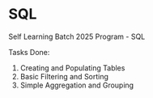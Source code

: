 # SQL

Self Learning Batch 2025 Program - SQL

Tasks Done:

1. Creating and Populating Tables
2. Basic Filtering and Sorting
3. Simple Aggregation and Grouping
